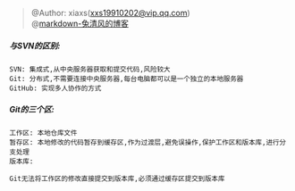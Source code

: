 > @Author: xiaxs(xxs19910202@vip.qq.com)<br>
> @[markdown-兔清风的博客](http://blog.csdn.net/witnessai1/article/details/52551362)

##### 与SVN的区别:
    SVN: 集成式,从中央服务器获取和提交代码,风险较大
    Git: 分布式,不需要连接中央服务器,每台电脑都可以是一个独立的本地服务器
    GitHub: 实现多人协作的方式

##### Git的三个区:
    工作区: 本地仓库文件
    暂存区: 本地修改的代码暂存到缓存区,作为过渡层,避免误操作,保护工作区和版本库,进行分支处理
    版本库:

    Git无法将工作区的修改直接提交到版本库,必须通过缓存区提交到版本库
